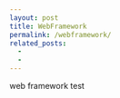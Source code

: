 ```yaml
---
layout: post
title: WebFramework
permalink: /webframework/
related_posts:
  - 
  - 
---
```


web framework test
